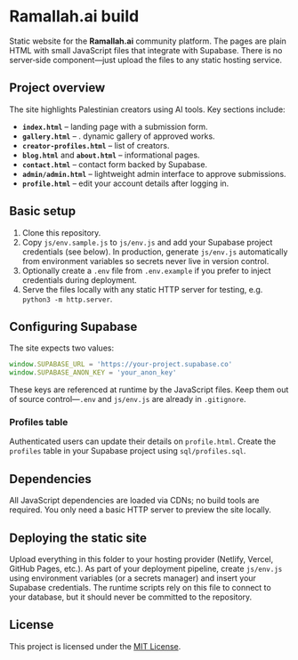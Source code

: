 # Ramallah.ai build

Static website for the **Ramallah.ai** community platform. The pages are plain
HTML with small JavaScript files that integrate with Supabase. There is no
server‑side component—just upload the files to any static hosting service.

## Project overview

The site highlights Palestinian creators using AI tools. Key sections include:

- **`index.html`** – landing page with a submission form.
- **`gallery.html`** – . dynamic gallery of approved works.
- **`creator-profiles.html`** – list of creators.
- **`blog.html`** and **`about.html`** – informational pages.
- **`contact.html`** – contact form backed by Supabase.
- **`admin/admin.html`** – lightweight admin interface to approve submissions.
- **`profile.html`** – edit your account details after logging in.

## Basic setup

1. Clone this repository.
2. Copy `js/env.sample.js` to `js/env.js` and add your Supabase project
   credentials (see below). In production, generate `js/env.js` automatically
   from environment variables so secrets never live in version control.
3. Optionally create a `.env` file from `.env.example` if you prefer to inject
   credentials during deployment.
4. Serve the files locally with any static HTTP server for testing, e.g.
   `python3 -m http.server`.

## Configuring Supabase

The site expects two values:

```javascript
window.SUPABASE_URL = 'https://your-project.supabase.co'
window.SUPABASE_ANON_KEY = 'your_anon_key'
```

These keys are referenced at runtime by the JavaScript files. Keep them out of
source control—`.env` and `js/env.js` are already in `.gitignore`.

### Profiles table

Authenticated users can update their details on `profile.html`. Create the
`profiles` table in your Supabase project using `sql/profiles.sql`.

## Dependencies

All JavaScript dependencies are loaded via CDNs; no build tools are required.
You only need a basic HTTP server to preview the site locally.

## Deploying the static site

Upload everything in this folder to your hosting provider (Netlify, Vercel,
GitHub Pages, etc.). As part of your deployment pipeline, create `js/env.js`
using environment variables (or a secrets manager) and insert your Supabase
credentials. The runtime scripts rely on this file to connect to your database,
but it should never be committed to the repository.


## License

This project is licensed under the [MIT License](LICENSE).
